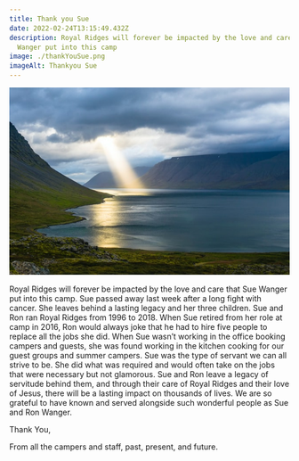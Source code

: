 ```yaml
---
title: Thank you Sue
date: 2022-02-24T13:15:49.432Z
description: Royal Ridges will forever be impacted by the love and care that Sue
  Wanger put into this camp
image: ./thankYouSue.png
imageAlt: Thankyou Sue
---
```

![sunny-lake](sunny-lake-heaven.jpeg "heaven")

Royal Ridges will forever be impacted by the love and care that Sue Wanger put into this camp. Sue passed away last week after a long fight with cancer. She leaves behind a lasting legacy and her three children. Sue and Ron ran Royal Ridges from 1996 to 2018. When Sue retired from her role at camp in 2016, Ron would always joke that he had to hire five people to replace all the jobs she did. When Sue wasn’t working in the office booking campers and guests, she was found working in the kitchen cooking for our guest groups and summer campers. Sue was the type of servant we can all strive to be. She did what was required and would often take on the jobs that were necessary but not glamorous. Sue and Ron leave a legacy of servitude behind them, and through their care of Royal Ridges and their love of Jesus, there will be a lasting impact on thousands of lives. We are so grateful to have known and served alongside such wonderful people as Sue and Ron Wanger. 

Thank You,

From all the campers and staff, past, present, and future.
